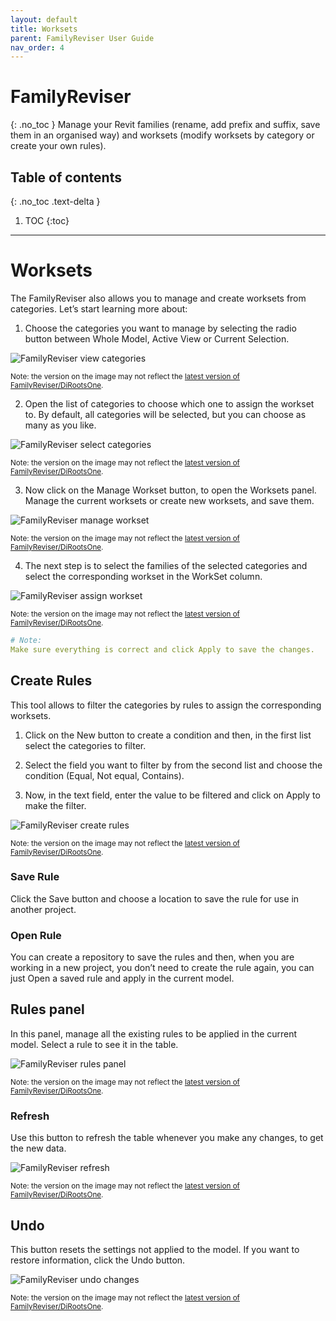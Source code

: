 ```yaml
---
layout: default
title: Worksets
parent: FamilyReviser User Guide
nav_order: 4
---
```


# FamilyReviser
{: .no_toc }
Manage your Revit families (rename, add prefix and suffix, save them in an organised way) and worksets (modify worksets by category or create your own rules).
## Table of contents
{: .no_toc .text-delta }

1. TOC
{:toc}

---

# Worksets

The FamilyReviser also allows you to manage and create worksets from categories. Let’s start learning more about:

1.	Choose the categories you want to manage by selecting the radio button between Whole Model, Active View or Current Selection.

![FamilyReviser view categories](../../../assets\images\FamilyReviser\FR-Ws-SelectCat.gif)

<sub>Note: the version on the image may not reflect the [latest version of FamilyReviser/DiRootsOne](https://diroots.com/revit-plugins/dirootsone/).</sub>

2.	Open the list of categories to choose which one to assign the workset to. By default, all categories will be selected, but you can choose as many as you like.

![FamilyReviser select categories](../../../assets\images\FamilyReviser\FR-Ws-Categories.gif)

<sub>Note: the version on the image may not reflect the [latest version of FamilyReviser/DiRootsOne](https://diroots.com/revit-plugins/dirootsone/).</sub>

3.	Now click on the Manage Workset button, to open the Worksets panel. Manage the current worksets or create new worksets, and save them.

![FamilyReviser manage workset](../../../assets\images\FamilyReviser\FR-Ws-ManageWorkset.gif)

<sub>Note: the version on the image may not reflect the [latest version of FamilyReviser/DiRootsOne](https://diroots.com/revit-plugins/dirootsone/).</sub>

4. The next step is to select the families of the selected categories and select the corresponding workset in the WorkSet column.

![FamilyReviser assign workset](../../../assets\images\FamilyReviser\FR-Ws-AssignWorkset.gif)

<sub>Note: the version on the image may not reflect the [latest version of FamilyReviser/DiRootsOne](https://diroots.com/revit-plugins/dirootsone/).</sub>

```yaml
# Note:
Make sure everything is correct and click Apply to save the changes.
```

## Create Rules

This tool allows to filter the categories by rules to assign the corresponding worksets.

1. Click on the New button to create a condition and then, in the first list select the categories to filter.

2. Select the field you want to filter by from the second list and choose the condition (Equal, Not equal, Contains).

3.	Now, in the text field, enter the value to be filtered and click on Apply to make the filter.

![FamilyReviser create rules](../../../assets\images\FamilyReviser\FR-Ws-Rule.gif)

<sub>Note: the version on the image may not reflect the [latest version of FamilyReviser/DiRootsOne](https://diroots.com/revit-plugins/dirootsone/).</sub>

### Save Rule

Click the Save button and choose a location to save the rule for use in another project.

### Open Rule

You can create a repository to save the rules and then, when you are working in a new project, you don’t need to create the rule again, you can just Open a saved rule and apply in the current model.

## Rules panel

In this panel, manage all the existing rules to be applied in the current model. Select a rule to see it in the table.

![FamilyReviser rules panel](../../../assets\images\FamilyReviser\FR-Ws-ManageRules.gif)

<sub>Note: the version on the image may not reflect the [latest version of FamilyReviser/DiRootsOne](https://diroots.com/revit-plugins/dirootsone/).</sub>

### Refresh

Use this button to refresh the table whenever you make any changes, to get the new data.

![FamilyReviser refresh](../../../assets\images\FamilyReviser\FR-Ws-Refresh.png)

<sub>Note: the version on the image may not reflect the [latest version of FamilyReviser/DiRootsOne](https://diroots.com/revit-plugins/dirootsone/).</sub>

## Undo

This button resets the settings not applied to the model. If you want to restore information, click the Undo button.

![FamilyReviser undo changes](../../../assets\images\FamilyReviser\FR-Ws-Undo.gif)

<sub>Note: the version on the image may not reflect the [latest version of FamilyReviser/DiRootsOne](https://diroots.com/revit-plugins/dirootsone/).</sub>
